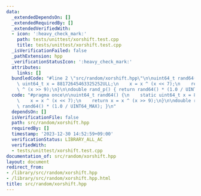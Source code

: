 ```yaml
---
data:
  _extendedDependsOn: []
  _extendedRequiredBy: []
  _extendedVerifiedWith:
  - icon: ':heavy_check_mark:'
    path: tests/unittest/xorshift.test.cpp
    title: tests/unittest/xorshift.test.cpp
  _isVerificationFailed: false
  _pathExtension: hpp
  _verificationStatusIcon: ':heavy_check_mark:'
  attributes:
    links: []
  bundledCode: "#line 2 \"src/random/xorshift.hpp\"\n\nuint64_t rand64() {\n    static\
    \ uint64_t x = 88172645463325252ULL;\n    x = x ^ (x << 7);\n    return x = x\
    \ ^ (x >> 9);\n}\n\ndouble rand_p() { return rand64() * (1.0 / UINT64_MAX); }\n"
  code: "#pragma once\n\nuint64_t rand64() {\n    static uint64_t x = 88172645463325252ULL;\n\
    \    x = x ^ (x << 7);\n    return x = x ^ (x >> 9);\n}\n\ndouble rand_p() { return\
    \ rand64() * (1.0 / UINT64_MAX); }\n"
  dependsOn: []
  isVerificationFile: false
  path: src/random/xorshift.hpp
  requiredBy: []
  timestamp: '2023-12-30 14:52:59+09:00'
  verificationStatus: LIBRARY_ALL_AC
  verifiedWith:
  - tests/unittest/xorshift.test.cpp
documentation_of: src/random/xorshift.hpp
layout: document
redirect_from:
- /library/src/random/xorshift.hpp
- /library/src/random/xorshift.hpp.html
title: src/random/xorshift.hpp
---
```

